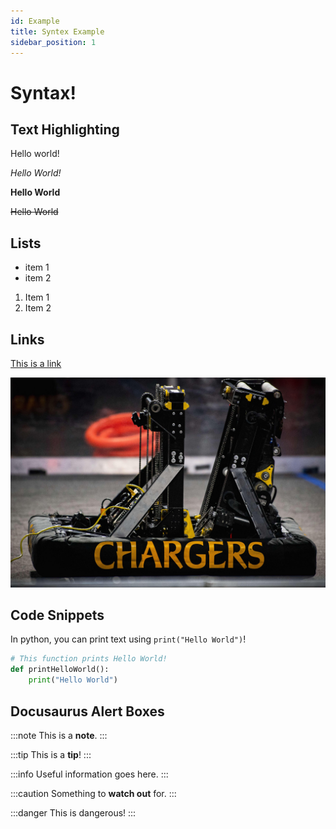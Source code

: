 ```yaml
---
id: Example
title: Syntex Example
sidebar_position: 1
---
```


# Syntax!
## Text Highlighting
Hello world!

*Hello World!* 

**Hello World**

~~Hello World~~

## Lists
- item 1
- item 2

1. Item 1
2. Item 2

## Links
[This is a link]("https://chargersrobotics.hdsb.ca")

![Stormont Image](./../../static/img/stormont.jpeg)

## Code Snippets
In python, you can print text using `print("Hello World")`!

```py
# This function prints Hello World!
def printHelloWorld():
    print("Hello World")
```

## Docusaurus Alert Boxes
:::note
This is a **note**.
:::

:::tip
This is a **tip**!
:::

:::info
Useful information goes here.
:::

:::caution
Something to **watch out** for.
:::

:::danger
This is dangerous!
:::
